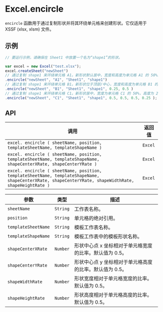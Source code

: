 # Excel.encircle

`encircle` 函数用于通过复制形状并将其环绕单元格来创建形状。它仅适用于 XSSF (xlsx, xlsm) 文件。

## 示例

```javascript
// 要运行示例，请确保在 Sheet1 中放置一个名为“shape1”的形状。

var excel = new Excel("test.xlsx");
excel.createSheet("newSheet")
// 通过复制 shape1 来环绕单元格 A1。新形状默认居中，宽度和高度为单元格 A1 的 50%。
.encircle("newSheet", "A1", "Sheet1", "shape1")
// 通过复制 shape1 来环绕单元格 B1。新形状位于顶部/中心，宽度和高度为单元格 B1 的 50%。
.encircle("newSheet", "B1", "Sheet1", "shape1", 0.25, 0.5 )				
// 通过复制 shape1 来环绕单元格 C1。新形状居中，宽度为单元格 C1 的 50%，高度为 25%。
.encircle("newSheet", "C1", "Sheet1", "shape1", 0.5, 0.5, 0.5, 0.25 );
```

## API

| 调用 | 返回值 |
|---|---|
| `excel. encircle ( sheetName, position, templateSheetName, templateShapeName )` | `Excel` |
| `excel. encircle ( sheetName, position, templateSheetName, templateShapeName, shapeCenterXRate, shapeCenterYRate )` | `Excel` |
| `excel. encircle ( sheetName, position, templateSheetName, templateShapeName, shapeCenterXRate, shapeCenterYRate, shapeWidthRate, shapeHeightRate )` | `Excel` |

| 参数 | 类型 | 描述 |
|---|---|---|
| `sheetName` | `String` | 工作表名称。 |
| `position` | `String` | 单元格的绝对引用。 |
| `templateSheetName` | `String` | 模板工作表名称。 |
| `templateShapeName` | `String` | 模板工作表中的模板形状名称。 |
| `shapeCenterXRate` | `Number` | 形状中心点 x 坐标相对于单元格宽度的比率。默认值为 0.5。 |
| `shapeCenterYRate` | `Number` | 形状中心点 y 坐标相对于单元格高度的比率。默认值为 0.5。 |
| `shapeWidthRate` | `Number` | 形状宽度相对于单元格宽度的比率。默认值为 0.5。 |
| `shapeHeightRate` | `Number` | 形状高度相对于单元格高度的比率。默认值为 0.5。 |
